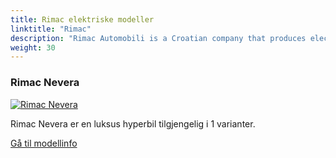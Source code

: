 ```yaml
---
title: Rimac elektriske modeller
linktitle: "Rimac"
description: "Rimac Automobili is a Croatian company that produces electric hypercars and provides technology solutions to global automotive manufacturers. The company was founded in 2009 by Mate Rimac, who converted his BMW 3 Series into an electric car and gained attention from investors and the media. Rimac Automobili's first model, the Concept One, was the world's fastest production electric car. "
weight: 30
---
```

<!-- markdownlint-disable MD033 -->
<!-- markdownlint-disable MD010 -->


<div class="container p-3 mb-4 bg-body-tertiary rounded border">
<h3> Rimac Nevera</h3>
	<div class="row">
		<div class="col col-12 col-md-6">
			<a href="nevera"><img src="https://media.evkx.net/multimedia/models/rimac/nevera/nevera/main_1_st.jpg" class="img-fluid" alt="Rimac Nevera" ></a>
		</div>
		<div class="col col-12 col-md-6">
<p>
Rimac Nevera er en luksus hyperbil tilgjengelig i 1 varianter.
</p>
	<a href="nevera/" class="btn btn-outline-primary" role="button">Gå til modellinfo</a>
		</div>
	</div>
</div>
